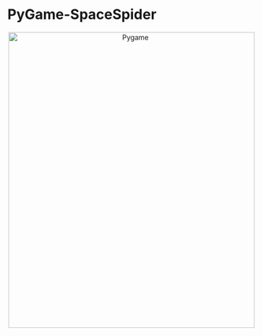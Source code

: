 # PyGame-SpaceSpider
<div align="center">
<img src="https://user-images.githubusercontent.com/55986701/215254307-d31ffca6-2292-4e13-b60c-78257a9fb4c8.png" alt="Pygame" width="500" height="600">
</div>


